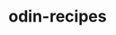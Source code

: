 # odin-recipes
<!-- Well this is it, my first project, ive learned the basics of html and im ganna demonstrat it here, and this will be the first real challenge, in this project im ganna make a recipe website which will use the paragraph and link and images and some lists -->